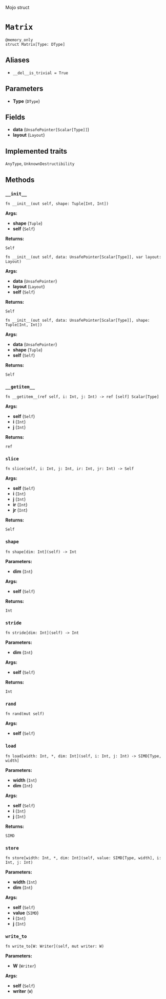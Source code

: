 Mojo struct

# `Matrix`

```mojo
@memory_only
struct Matrix[Type: DType]
```

## Aliases

- `__del__is_trivial = True`

## Parameters

- **Type** (`DType`)

## Fields

- **data** (`UnsafePointer[Scalar[Type]]`)
- **layout** (`Layout`)

## Implemented traits

`AnyType`, `UnknownDestructibility`

## Methods

### `__init__`

```mojo
fn __init__(out self, shape: Tuple[Int, Int])
```

**Args:**

- **shape** (`Tuple`)
- **self** (`Self`)

**Returns:**

`Self`

```mojo
fn __init__(out self, data: UnsafePointer[Scalar[Type]], var layout: Layout)
```

**Args:**

- **data** (`UnsafePointer`)
- **layout** (`Layout`)
- **self** (`Self`)

**Returns:**

`Self`

```mojo
fn __init__(out self, data: UnsafePointer[Scalar[Type]], shape: Tuple[Int, Int])
```

**Args:**

- **data** (`UnsafePointer`)
- **shape** (`Tuple`)
- **self** (`Self`)

**Returns:**

`Self`

### `__getitem__`

```mojo
fn __getitem__(ref self, i: Int, j: Int) -> ref [self] Scalar[Type]
```

**Args:**

- **self** (`Self`)
- **i** (`Int`)
- **j** (`Int`)

**Returns:**

`ref`

### `slice`

```mojo
fn slice(self, i: Int, j: Int, ir: Int, jr: Int) -> Self
```

**Args:**

- **self** (`Self`)
- **i** (`Int`)
- **j** (`Int`)
- **ir** (`Int`)
- **jr** (`Int`)

**Returns:**

`Self`

### `shape`

```mojo
fn shape[dim: Int](self) -> Int
```

**Parameters:**

- **dim** (`Int`)

**Args:**

- **self** (`Self`)

**Returns:**

`Int`

### `stride`

```mojo
fn stride[dim: Int](self) -> Int
```

**Parameters:**

- **dim** (`Int`)

**Args:**

- **self** (`Self`)

**Returns:**

`Int`

### `rand`

```mojo
fn rand(mut self)
```

**Args:**

- **self** (`Self`)

### `load`

```mojo
fn load[width: Int, *, dim: Int](self, i: Int, j: Int) -> SIMD[Type, width]
```

**Parameters:**

- **width** (`Int`)
- **dim** (`Int`)

**Args:**

- **self** (`Self`)
- **i** (`Int`)
- **j** (`Int`)

**Returns:**

`SIMD`

### `store`

```mojo
fn store[width: Int, *, dim: Int](self, value: SIMD[Type, width], i: Int, j: Int)
```

**Parameters:**

- **width** (`Int`)
- **dim** (`Int`)

**Args:**

- **self** (`Self`)
- **value** (`SIMD`)
- **i** (`Int`)
- **j** (`Int`)

### `write_to`

```mojo
fn write_to[W: Writer](self, mut writer: W)
```

**Parameters:**

- **W** (`Writer`)

**Args:**

- **self** (`Self`)
- **writer** (`W`)


